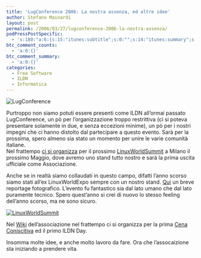 ```yaml
---
title: 'LugConference 2006: La nostra assenza, ed altre idee'
author: Stefano Mainardi
layout: post
permalink: /2006/03/27/lugconference-2006-la-nostra-assenza/
podPressPostSpecific:
  - 's:180:"a:6:{s:15:"itunes:subtitle";s:0:"";s:14:"itunes:summary";s:0:"";s:15:"itunes:keywords";s:0:"";s:13:"itunes:author";s:0:"";s:15:"itunes:explicit";s:0:"";s:12:"itunes:block";s:0:"";}";'
btc_comment_counts:
  - 'a:0:{}'
btc_comment_summary:
  - 'a:0:{}'
categories:
  - Free Software
  - ILDN
  - Informatica
---
```

<p><img alt="LugConference" title="LugConference" src="http://img162.imageshack.us/img162/4629/lconf20dx.jpg" /></p>
<p>Purtroppo non siamo potuti essere presenti come ILDN all&#8217;ormai passato LugConference, un pò per l&#8217;organizzazione troppo restrittiva (ci si poteva presentare solamente in due, e senza eccezioni minime), un pò per i nostri impegni che ci hanno distolto dal partecipare a questo evento. Sarà per la prossima, spero almeno sia stato un momento per unire le varie comunità italiane.<br />
Nel frattempo <a title="Linux World Summit" href="http://associazione.ildn.net/index.php/LinuxWorldExpo2006">ci si organizza</a> per il prossimo <a title="Linux World Summit ILDN" href="http://www.linuxworldsummit.it/showPage.php?id=121&#038;template=evento">LinuxWorldSummit</a> a Milano il prossimo Maggio, dove avremo uno stand tutto nostro e sarà la prima uscita ufficiale come Associazione.</p>
<p>Anche se in realtà siamo collaudati in questo campo, difatti l&#8217;anno scorso siamo stati all&#8217;ex LinuxWorldExpo sempre con un nostro stand. <a target="_blank" title="Foto Linux World Expo 2005" href="http://www.ildn.net/modules/myalbum/viewcat.php?cid=1">Qui</a> un breve reportage fotografico. L&#8217;evento fu fantastico sia dal lato umano che dal lato puramente tecnico. Spero quest&#8217;anno si crei di nuovo lo stesso feeling dell&#8217;anno scorso, ma ne sono sicuro.</p>
<p><a href="http://www.linuxworldsummit.it"><img alt="LinuxWorldSummit" title="LinuxWorldSummit" src="http://www.linuxworldsummit.it/immagini/linuxworld_logo.gif" /></a></p>
<p>Nel <a href="http://associaizone.ildn.net">Wiki</a> dell&#8217;associazione nel frattempo ci si organizza per la prima <a title="Cena Conoscitiva" href="http://associazione.ildn.net/index.php/Area_eventi">Cena Coniscitiva</a> ed il primo ILDN Day.</p>
<p>Insomma molte idee, e anche molto lavoro da fare. Ora che l&#8217;assocaizione sta iniziando a prendere vita.</p>
